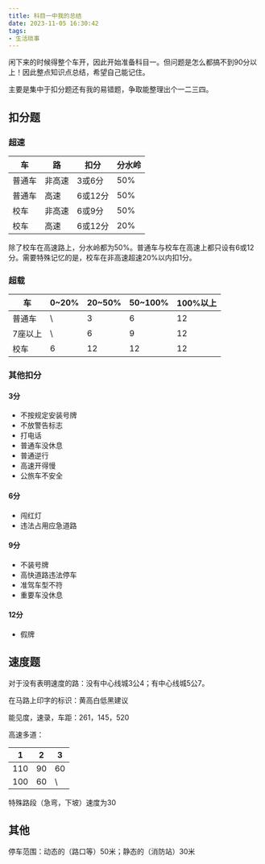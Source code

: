 ```yaml
---
title: 科目一中我的总结
date: 2023-11-05 16:30:42
tags:
- 生活琐事
---
```


闲下来的时候得整个车开，因此开始准备科目一。但问题是怎么都搞不到90分以上！因此整点知识点总结，希望自己能记住。

主要是集中于扣分题还有我的易错题，争取能整理出个一二三四。

## 扣分题

### 超速

| 车     | 路     | 扣分    | 分水岭 |
| ------ | ------ | ------- | ------ |
| 普通车 | 非高速 | 3或6分  | 50%    |
| 普通车 | 高速   | 6或12分 | 50%    |
| 校车   | 非高速 | 6或9分  | 50%    |
| 校车   | 高速   | 6或12分 | 20%    |

除了校车在高速路上，分水岭都为50%。普通车与校车在高速上都只设有6或12分。需要特殊记忆的是，校车在非高速超速20%以内扣1分。

### 超载

| 车      | 0\~20% | 20~50% | 50\~100% | 100%以上 |
| ------- | ------ | ------ | -------- | -------- |
| 普通车  | \      | 3      | 6        | 12       |
| 7座以上 | \      | 6      | 9        | 12       |
| 校车    | 6      | 12     | 12       | 12       |

### 其他扣分

#### 3分

* 不按规定安装号牌
* 不放警告标志
* 打电话
* 普通车没休息
* 普通逆行
* 高速开得慢
* 公旅车不安全

#### 6分

* 闯红灯
* 违法占用应急道路

#### 9分

* 不装号牌
* 高快道路违法停车
* 准驾车型不符
* 重要车没休息

#### 12分

* 假牌

## 速度题

对于没有表明速度的路：没有中心线城3公4；有中心线城5公7。

在马路上印字的标识：黄高白低黑建议

能见度，速录，车距：261，145，520

高速多道：

| 1   | 2   | 3   |
| --- | --- | --- |
| 110 | 90  | 60  |
| 100 | 60  | \   |

特殊路段（急弯，下坡）速度为30

## 其他

停车范围：动态的（路口等）50米；静态的（消防站）30米
